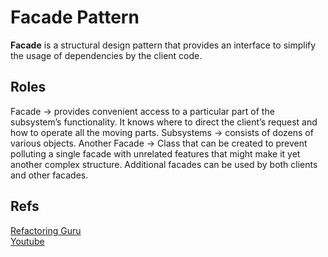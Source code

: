 # **Facade Pattern**

**Facade** is a structural design pattern that provides an interface to simplify the usage of dependencies by the client code.

## Roles
Facade -> provides convenient access to a particular part of the subsystem’s functionality. It knows where to direct the client’s request and how to operate all the moving parts.
Subsystems -> consists of dozens of various objects.
Another Facade -> Class that can be created to prevent polluting a single facade with unrelated features that might make it yet another complex structure. Additional facades can be used by both clients and other facades.

## Refs
[Refactoring Guru](https://refactoring.guru/design-patterns/facade) <br/>
[Youtube](https://www.youtube.com/watch?v=A7mNiaBACYs) <br/>
